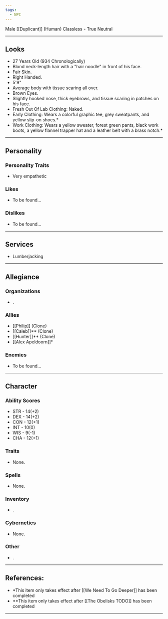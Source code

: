 ```yaml
---
tags:
  - NPC
---
```

Male [[Duplicant]] (Human) Classless - True Neutral
****
## Looks
- 27 Years Old (934 Chronologically)
- Blond neck-length hair with a "hair noodle" in front of his face.
- Fair Skin.
- Right Handed.
- 5'9"
- Average body with tissue scaring all over.
- Brown Eyes.
- Slightly hooked nose, thick eyebrows, and tissue scaring in patches on his face.
- Fresh Out Of Lab Clothing: Naked.
- Early Clothing: Wears a colorful graphic tee, grey sweatpants, and yellow slip-on shoes.*
- Work Clothing: Wears a yellow sweater, forest green pants, black work boots, a yellow flannel trapper hat and a leather belt with a brass notch.*
****
## Personality
### Personality Traits
- Very empathetic
### Likes
- To be found...
### Dislikes
- To be found...
****
## Services
- Lumberjacking
****
## Allegiance
### Organizations
- .
### Allies
- [[Philip]] (Clone)
- [[Caleb]]** (Clone)
- [[Hunter]]** (Clone)
- [[Alex Apeldoorn]]*
### Enemies
- To be found...
****
## Character
### Ability Scores
- STR - 14(+2)
- DEX - 14(+2)
- CON - 12(+1)
- INT - 10(0)
- WIS - 9(-1)
- CHA - 12(+1)
### Traits
- None.
### Spells
- None.
### Inventory
- .
### Cybernetics
- None.
### Other
- .
****
## References:
- \*This item only takes effect after [[We Need To Go Deeper]] has been completed
- \*\*This item only takes effect after [[The Obelisks TODO]] has been completed
********